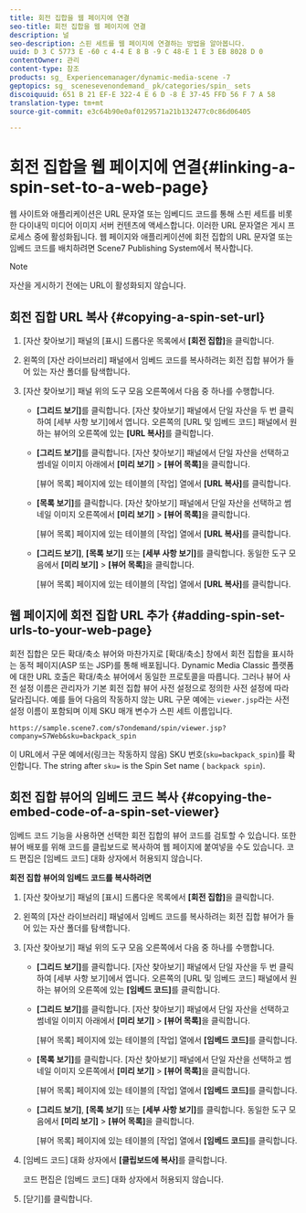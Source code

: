 ```yaml
---
title: 회전 집합을 웹 페이지에 연결
seo-title: 회전 집합을 웹 페이지에 연결
description: 널
seo-description: 스핀 세트를 웹 페이지에 연결하는 방법을 알아봅니다.
uuid: D 3 C 5773 E -60 c 4-4 E 8 B -9 C 48-E 1 E 3 EB 8028 D 0
contentOwner: 관리
content-type: 참조
products: sg_ Experiencemanager/dynamic-media-scene -7
geptopics: sg_ scenesevenondemand_ pk/categories/spin_ sets
discoiquuid: 651 B 21 EF-E 322-4 E 6 D -8 E 37-45 FFD 56 F 7 A 58
translation-type: tm+mt
source-git-commit: e3c64b90e0af0129571a21b132477c0c86d06405

---
```



# 회전 집합을 웹 페이지에 연결{#linking-a-spin-set-to-a-web-page}

웹 사이트와 애플리케이션은 URL 문자열 또는 임베디드 코드를 통해 스핀 세트를 비롯한 다이내믹 미디어 이미지 서버 컨텐츠에 액세스합니다. 이러한 URL 문자열은 게시 프로세스 중에 활성화됩니다. 웹 페이지와 애플리케이션에 회전 집합의 URL 문자열 또는 임베드 코드를 배치하려면 Scene7 Publishing System에서 복사합니다.

>[!NOTE]
>
>자산을 게시하기 전에는 URL이 활성화되지 않습니다.

## 회전 집합 URL 복사 {#copying-a-spin-set-url}

1. [자산 찾아보기] 패널의 [표시] 드롭다운 목록에서 **[회전 집합]**&#x200B;을 클릭합니다.
1. 왼쪽의 [자산 라이브러리] 패널에서 임베드 코드를 복사하려는 회전 집합 뷰어가 들어 있는 자산 폴더를 탐색합니다.
1. [자산 찾아보기] 패널 위의 도구 모음 오른쪽에서 다음 중 하나를 수행합니다.

   * **[그리드 보기]**&#x200B;를 클릭합니다. [자산 찾아보기] 패널에서 단일 자산을 두 번 클릭하여 [세부 사항 보기]에서 엽니다. 오른쪽의 [URL 및 임베드 코드] 패널에서 원하는 뷰어의 오른쪽에 있는 **[URL 복사]**&#x200B;를 클릭합니다.
   * **[그리드 보기]**&#x200B;를 클릭합니다. [자산 찾아보기] 패널에서 단일 자산을 선택하고 썸네일 이미지 아래에서 **[미리 보기]** &gt; **[뷰어 목록]**&#x200B;을 클릭합니다.

      [뷰어 목록] 페이지에 있는 테이블의 [작업] 열에서 **[URL 복사]**&#x200B;를 클릭합니다.

   * **[목록 보기]**&#x200B;를 클릭합니다. [자산 찾아보기] 패널에서 단일 자산을 선택하고 썸네일 이미지 오른쪽에서 **[미리 보기]** &gt; **[뷰어 목록]**&#x200B;을 클릭합니다.

      [뷰어 목록] 페이지에 있는 테이블의 [작업] 열에서 **[URL 복사]**&#x200B;를 클릭합니다.

   * **[그리드 보기]**, **[목록 보기]** 또는 **[세부 사항 보기]**&#x200B;를 클릭합니다. 동일한 도구 모음에서 **[미리 보기]** &gt; **[뷰어 목록]**&#x200B;을 클릭합니다.

      [뷰어 목록] 페이지에 있는 테이블의 [작업] 열에서 **[URL 복사]**&#x200B;를 클릭합니다.

## 웹 페이지에 회전 집합 URL 추가 {#adding-spin-set-urls-to-your-web-page}

회전 집합은 모든 확대/축소 뷰어와 마찬가지로 [확대/축소] 창에서 회전 집합을 표시하는 동적 페이지(ASP 또는 JSP)를 통해 배포됩니다. Dynamic Media Classic 플랫폼에 대한 URL 호출은 확대/축소 뷰어에서 동일한 프로토콜을 따릅니다. 그러나 뷰어 사전 설정 이름은 관리자가 기본 회전 집합 뷰어 사전 설정으로 정의한 사전 설정에 따라 달라집니다. 예를 들어 다음의 작동하지 않는 URL 구문 예에는 `viewer.jsp`라는 사전 설정 이름이 포함되며 이제 SKU 매개 변수가 스핀 세트 이름입니다.

```as3
https://sample.scene7.com/s7ondemand/spin/viewer.jsp?company=S7Web&sku=backpack_spin
```

이 URL에서 구문 예에서(링크는 작동하지 않음) SKU 번호(`sku=backpack_spin`)를 확인합니다. The string after `sku=` is the Spin Set name ( `backpack spin`).

## 회전 집합 뷰어의 임베드 코드 복사 {#copying-the-embed-code-of-a-spin-set-viewer}

임베드 코드 기능을 사용하면 선택한 회전 집합의 뷰어 코드를 검토할 수 있습니다. 또한 뷰어 배포를 위해 코드를 클립보드로 복사하여 웹 페이지에 붙여넣을 수도 있습니다. 코드 편집은 [임베드 코드] 대화 상자에서 허용되지 않습니다.

**회전 집합 뷰어의 임베드 코드를 복사하려면**

1. [자산 찾아보기] 패널의 [표시] 드롭다운 목록에서 **[회전 집합]**&#x200B;을 클릭합니다.
1. 왼쪽의 [자산 라이브러리] 패널에서 임베드 코드를 복사하려는 회전 집합 뷰어가 들어 있는 자산 폴더를 탐색합니다.
1. [자산 찾아보기] 패널 위의 도구 모음 오른쪽에서 다음 중 하나를 수행합니다.

   * **[그리드 보기]**&#x200B;를 클릭합니다. [자산 찾아보기] 패널에서 단일 자산을 두 번 클릭하여 [세부 사항 보기]에서 엽니다. 오른쪽의 [URL 및 임베드 코드] 패널에서 원하는 뷰어의 오른쪽에 있는 **[임베드 코드]**&#x200B;를 클릭합니다.
   * **[그리드 보기]**&#x200B;를 클릭합니다. [자산 찾아보기] 패널에서 단일 자산을 선택하고 썸네일 이미지 아래에서 **[미리 보기]** &gt; **[뷰어 목록]**&#x200B;을 클릭합니다.

      [뷰어 목록] 페이지에 있는 테이블의 [작업] 열에서 **[임베드 코드]**&#x200B;를 클릭합니다.

   * **[목록 보기]**&#x200B;를 클릭합니다. [자산 찾아보기] 패널에서 단일 자산을 선택하고 썸네일 이미지 오른쪽에서 **[미리 보기]** &gt; **[뷰어 목록]**&#x200B;을 클릭합니다.

      [뷰어 목록] 페이지에 있는 테이블의 [작업] 열에서 **[임베드 코드]**&#x200B;를 클릭합니다.

   * **[그리드 보기]**, **[목록 보기]** 또는 **[세부 사항 보기]**&#x200B;를 클릭합니다. 동일한 도구 모음에서 **[미리 보기]** &gt; **[뷰어 목록]**&#x200B;을 클릭합니다.

      [뷰어 목록] 페이지에 있는 테이블의 [작업] 열에서 **[임베드 코드]**&#x200B;를 클릭합니다.

1. [임베드 코드] 대화 상자에서 **[클립보드에 복사]**&#x200B;를 클릭합니다.

   코드 편집은 [임베드 코드] 대화 상자에서 허용되지 않습니다.

1. [닫기]를 클릭합니다.

